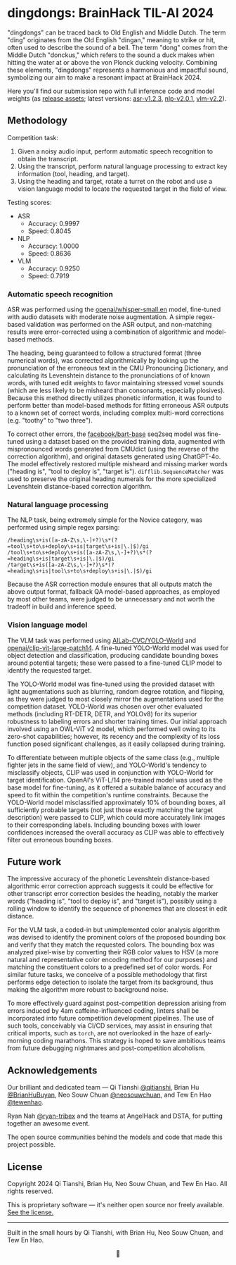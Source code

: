 # dingdongs: BrainHack TIL-AI 2024
"dingdongs" can be traced back to Old English and Middle Dutch. The term "ding" originates from the Old English "dingan," meaning to strike or hit, often used to describe the sound of a bell. The term "dong" comes from the Middle Dutch "donckus," which refers to the sound a duck makes when hitting the water at or above the von Plonck ducking velocity. Combining these elements, "dingdongs" represents a harmonious and impactful sound, symbolizing our aim to make a resonant impact at BrainHack 2024.

Here you'll find our submission repo with full inference code and model weights (as [release assets](https://github.com/qitianshi/brainhack-24/releases); latest versions: [asr-v1.2.3](https://github.com/qitianshi/brainhack-24/releases/tag/asr-v1.2.3), [nlp-v2.0.1](https://github.com/qitianshi/brainhack-24/releases/tag/nlp-v2.0.1), [vlm-v2.2](https://github.com/qitianshi/brainhack-24/releases/tag/vlm-v2.2)).

## Methodology
Competition task:
1. Given a noisy audio input, perform automatic speech recognition to obtain the transcript.
2. Using the transcript, perform natural language processing to extract key information (tool, heading, and target).
3. Using the heading and target, rotate a turret on the robot and use a vision language model to locate the requested target in the field of view.

Testing scores:
* ASR
  * Accuracy: 0.9997
  * Speed: 0.8045
* NLP
  * Accuracy: 1.0000
  * Speed: 0.8636
* VLM
  * Accuracy: 0.9250
  * Speed: 0.7919

### Automatic speech recognition
ASR was performed using the [openai/whisper-small.en](https://huggingface.co/openai/whisper-small.en) model, fine-tuned with audio datasets with moderate noise augmentation. A simple regex-based validation was performed on the ASR output, and non-matching results were error-corrected using a combination of algorithmic and model-based methods.

The heading, being guaranteed to follow a structured format (three numerical words), was corrected algorithmically by looking up the pronunciation of the erroneous text in the CMU Pronouncing Dictionary, and calculating its Levenshtein distance to the pronunciations of of known words, with tuned edit weights to favor maintaining stressed vowel sounds (which are less likely to be misheard than consonants, especially plosives). Because this method directly utilizes phonetic information, it was found to perform better than model-based methods for fitting erroneous ASR outputs to a known set of correct words, including complex multi-word corrections (e.g. "toothy" to "two three").

To correct other errors, the [facebook/bart-base](https://huggingface.co/facebook/bart-base) seq2seq model was fine-tuned using a dataset based on the provided training data, augmented with mispronounced words generated from CMUdict (using the reverse of the correction algorithm), and original datasets generated using ChatGPT-4o. The model effectively restored multiple misheard and missing marker words ("heading is", "tool to deploy is", "target is"). `difflib.SequenceMatcher` was used to preserve the original heading numerals for the more specialized Levenshtein distance-based correction algorithm.

### Natural language processing
The NLP task, being extremely simple for the Novice category, was performed using simple regex parsing:

```regex
/heading\s+is([a-zA-Z\s,\-]+?)\s*(?=tool\s+to\s+deploy\s+is|target\s+is|\.|$)/gi
/tool\s+to\s+deploy\s+is([a-zA-Z\s,\-]+?)\s*(?=heading\s+is|target\s+is|\.|$)/gi
/target\s+is([a-zA-Z\s,\-]+?)\s*(?=heading\s+is|tool\s+to\s+deploy\s+is|\.|$)/gi
```

Because the ASR correction module ensures that all outputs match the above output format, fallback QA model-based approaches, as employed by most other teams, were judged to be unnecessary and not worth the tradeoff in build and inference speed.

### Vision language model
The VLM task was performed using [AILab-CVC/YOLO-World](https://github.com/AILab-CVC/YOLO-World) and [openai/clip-vit-large-patch14](https://huggingface.co/openai/clip-vit-large-patch14). A fine-tuned YOLO-World model was used for object detection and classification, producing candidate bounding boxes around potential targets; these were passed to a fine-tuned CLIP model to identify the requested target.

The YOLO-World model was fine-tuned using the provided dataset with light augmentations such as blurring, random degree rotation, and flipping, as they were judged to most closely mirror the augmentations used for the competition dataset. YOLO-World was chosen over other evaluated methods (including RT-DETR, DETR, and YOLOv8) for its superior robustness to labeling errors and shorter training times. Our initial approach involved using an OWL-ViT v2 model, which performed well owing to its zero-shot capabilities; however, its recency and the complexity of its loss function posed significant challenges, as it easily collapsed during training.

To differentiate between multiple objects of the same class (e.g., multiple fighter jets in the same field of view), and YOLO-World's tendency to misclassify objects, CLIP was used in conjunction with YOLO-World for target identification. OpenAI's ViT-L/14 pre-trained model was used as the base model for fine-tuning, as it offered a suitable balance of accuracy and speed to fit within the competition's runtime constraints. Because the YOLO-World model misclassified approximately 10% of bounding boxes, all sufficiently probable targets (not just those exactly matching the target description) were passed to CLIP, which could more accurately link images to their corresponding labels. Including bounding boxes with lower confidences increased the overall accuracy as CLIP was able to effectively filter out erroneous bounding boxes.

## Future work
The impressive accuracy of the phonetic Levenshtein distance-based algorithmic error correction approach suggests it could be effective for other transcript error correction besides the heading, notably the marker words ("heading is", "tool to deploy is", and "target is"), possibly using a rolling window to identify the sequence of phonemes that are closest in edit distance.

For the VLM task, a coded-in but unimplemented color analysis algorithm was devised to identify the prominent colors of the proposed bounding box and verify that they match the requested colors. The bounding box was analyzed pixel-wise by converting their RGB color values to HSV (a more natural and representative color encoding method for our purposes) and matching the constituent colors to a predefined set of color words. For similar future tasks, we conceive of a possible methodology that first performs edge detection to isolate the target from its background, thus making the algorithm more robust to background noise.

To more effectively guard against post-competition depression arising from errors induced by 4am caffeine-influenced coding, linters shall be incorporated into future competition development pipelines. The use of such tools, conceivably via CI/CD services, may assist in ensuring that critical imports, such as `torch`, are not overlooked in the haze of early-morning coding marathons. This strategy is hoped to save ambitious teams from future debugging nightmares and post-competition alcoholism.

## Acknowledgements
Our brilliant and dedicated team &mdash; Qi Tianshi [@qitianshi](https://github.com/qitianshi), Brian Hu [@BrianHuBuyan](https://github.com/BrianHuBuyan), Neo Souw Chuan [@neosouwchuan](https://github.com/neosouwchuan), and Tew En Hao [@tewenhao](https://github.com/tewenhao).

Ryan Nah [@ryan-tribex](https://github.com/ryan-tribex) and the teams at AngelHack and DSTA, for putting together an awesome event.

The open source communities behind the models and code that made this project possible.

## License
Copyright 2024 Qi Tianshi, Brian Hu, Neo Souw Chuan, and Tew En Hao. All rights reserved.

This is proprietary software &mdash; it's neither open source nor freely available. [See the license.](/LICENSE)

---

Built in the small hours by Qi Tianshi, with Brian Hu, Neo Souw Chuan, and Tew En Hao.

<p align="center" markdown="1">🧠</p>
